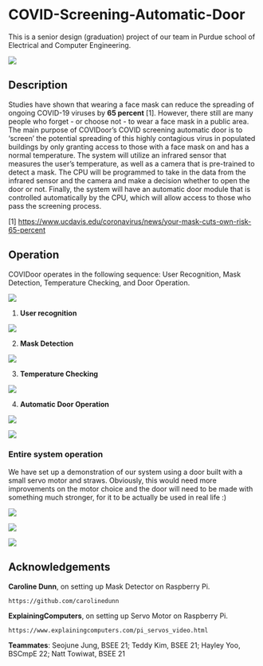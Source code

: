 # COVID-Screening-Automatic-Door

This is a senior design (graduation) project of our team in Purdue school of Electrical and Computer Engineering. 

![](https://github.com/seanhwang10/COVID-Screening-Automatic-Door/blob/main/images/overall_diagram.jpg)



## Description 

Studies have shown that wearing a face mask can reduce the spreading of ongoing COVID-19 viruses by **65 percent** [1]. However, there still are many people who forget - or choose not - to wear a face mask in a public area. The main purpose of COVIDoor’s COVID screening automatic door is to ‘screen’ the potential spreading of this highly contagious virus in populated buildings by only granting access to those with a face mask on and has a normal temperature. The system will utilize an infrared sensor that measures the user’s temperature, as well as a camera that is pre-trained to detect a mask. The CPU will be programmed to take in the data from the infrared sensor and the camera and make a decision whether to open the door or not. Finally, the system will have an automatic door module that is controlled automatically by the CPU, which will allow access to those who pass the screening process.  

[1] https://www.ucdavis.edu/coronavirus/news/your-mask-cuts-own-risk-65-percent 



## Operation 

COVIDoor operates in the following sequence: User Recognition, Mask Detection, Temperature Checking, and Door Operation. 

![](https://github.com/seanhwang10/COVID-Screening-Automatic-Door/blob/main/images/operation_sequence.JPG)

1. **User recognition** 

![](https://github.com/seanhwang10/COVID-Screening-Automatic-Door/blob/main/images/initial_face_recognition.gif)

2. **Mask Detection** 

![](https://github.com/seanhwang10/COVID-Screening-Automatic-Door/blob/main/images/mask_detect.gif)

3. **Temperature Checking** 

![](https://github.com/seanhwang10/COVID-Screening-Automatic-Door/blob/main/images/temperature.gif)

4. **Automatic Door Operation** 

![](https://github.com/seanhwang10/COVID-Screening-Automatic-Door/blob/main/images/dooropen.gif)

![](https://github.com/seanhwang10/COVID-Screening-Automatic-Door/blob/main/images/dooropen2.gif)

### Entire system operation 

We have set up a demonstration of our system using a door built with a small servo motor and straws. Obviously, this would need more improvements on the motor choice and the door will need to be made with something much stronger, for it to be actually be used in real life :) 

![](https://github.com/seanhwang10/COVID-Screening-Automatic-Door/blob/main/images/demo_setup.JPG)

![](https://github.com/seanhwang10/COVID-Screening-Automatic-Door/blob/main/images/full2.gif)

![](https://github.com/seanhwang10/COVID-Screening-Automatic-Door/blob/main/images/full1.gif)



## Acknowledgements 

**Caroline Dunn**, on setting up Mask Detector on Raspberry Pi. 

```
https://github.com/carolinedunn 
```

**ExplainingComputers**, on setting up Servo Motor on Raspberry Pi. 

```
https://www.explainingcomputers.com/pi_servos_video.html
```

**Teammates**: Seojune Jung, BSEE 21; Teddy Kim, BSEE 21; Hayley Yoo, BSCmpE 22; Natt Towiwat, BSEE 21